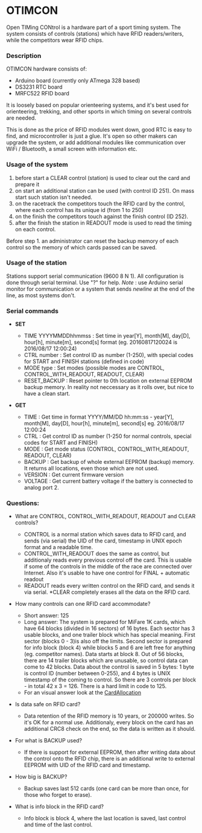 # OTIMCON

Open TIMing CONtrol is a hardware part of a sport timing 
system. The system consists of controls (stations) which have RFID 
readers/writers, while the competitors wear RFID chips.


### Description
OTIMCON hardware consists of:
- Arduino board (currently only ATmega 328 based)
- DS3231 RTC board
- MRFC522 RFID board


It is loosely based on popular orienteering systems, and it's best used for orienteering, trekking, and other sports in which timing on several controls are needed.

This is done as the price of RFID modules went down, good RTC is easy to find, and microcontroller is just a glue. It's open so other makers can upgrade the system, or add additional modules like communication over WiFi / Bluetooth, a small screen with information etc.


### Usage of the system
1. before start a CLEAR control (station) is used to clear out the card and prepare it
2. on start an additional station can be used (with control ID 251). On mass start such station isn't needed.
3. on the racetrack the competitors touch the RFID card by the control, where each control has its unique id (from 1 to 250)
4. on the finish the competitors touch against the finish control (ID 252).
5. after the finish the station in READOUT mode is used to read the timing on each control.
      
Before step 1. an administrator can reset the backup memory of each control so the memory of which cards passed can be saved.
      
### Usage of the station
Stations support serial communication (9600 8 N 1). All configuration is done through serial terminal. Use "?" for help.
_Note_ : use Arduino serial monitor for communication or a system that sends _newline_ at the end of the line, as most systems don't.

### Serial commands
* __SET__ 
	* TIME YYYYMMDDhhmmss : Set time in year[Y], month[M], day[D], hour[h], minute[m], second[s] format  (eg. 20160817120024 is 2016/08/17 12:00:24)
	* CTRL number         : Set control ID as number (1-250), with special codes for START and FINISH stations (defined in code)
	* MODE type           : Set modes (possible modes are CONTROL, CONTROL_WITH_READOUT, READOUT, CLEAR)
	* RESET_BACKUP        : Reset pointer to 0th location on external EEPROM backup memory. In reality not neccessary as it rolls over, but nice to have a clean start.

* __GET__
	* TIME                : Get time in format YYYY/MM/DD hh:mm:ss - year[Y], month[M], day[D], hour[h], minute[m], second[s] eg. 2016/08/17 12:00:24
	* CTRL                : Get control ID as number (1-250 for normal controls, special codes for START and FINISH)
	* MODE                : Get mode status (CONTROL, CONTROL_WITH_READOUT, READOUT, CLEAR)
	* BACKUP              : Get backup of whole external EEPROM (backup) memory. It returns all locations, even those which are not used.
	* VERSION             : Get current firmware version
	* VOLTAGE             : Get current battery voltage if the battery is connected to analog port 2.

### Questions:
* What are CONTROL, CONTROL_WITH_READOUT, READOUT and CLEAR controls?
	* CONTROL is a normal station which saves data to RFID card, and sends (via serial) the UID of the card, timestamp in UNIX epoch format and a readable time.
	* CONTROL_WITH_READOUT does the same as control, but additionaly reads every previous control off the card. This is usable if some of the controls in the middle of the race are connected over Internet. Also it's usable to have one control for FINAL + automatic readout
	* READOUT reads every written control on the RFID card, and sends it via serial.
	*CLEAR completely erases all the data on the RFID card.


* How many controls can one RFID card accommodate?
	* Short answer: 125
	* Long answer: The system is prepared for MiFare 1K cards, which have 64 blocks (divided in 16 sectors) of 16 bytes. Each sector has 3 usable blocks, and one trailer block which has special meaning. First sector (blocks 0 - 3)is also off the limits. Second sector is prepared for info block (block 4) while blocks 5 and 6 are left free for anything (eg. competitor names). Data starts at block 8. Out of 56 blocks, there are 14 trailer blocks which are unusable, so control data can come to 42 blocks. Data about the control is saved in 5 bytes: 1 byte is control ID (number between 0-255), and 4 bytes is UNIX timestamp of the coming to control. So there are 3 controls per block - in total 42 x 3 = 126. There is a hard limit in code to 125. 
	* For an visual answer look at the [CardAllocation](https://github.com/stajp/otimcon/blob/master/CardAllocationOTIMCON.ods)
	


* Is data safe on RFID card?
	* Data retention of the RFID memory is 10 years, or 200000 writes. So it's OK for a normal use. Additionaly, every block on the card has an additional CRC8 check on the end, so the data is written as it should.

 
* For what is BACKUP used?
	* If there is support for external EEPROM, then after writing data about the control onto the RFID chip, there is an additional write to external EEPROM with UID of the RFID card and timestamp.


* How big is BACKUP?
	* Backup saves last 512 cards (one card can be more than once, for those who forget to erase).


* What is info block in the RFID card?
	* Info block is block 4, where the last location is saved, last control and time of the last control.

